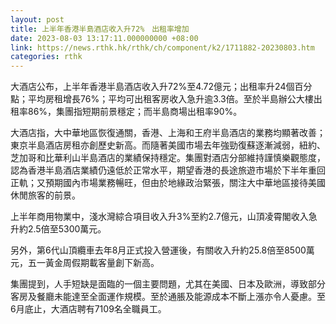 ```yaml
---
layout: post
title: 上半年香港半島酒店收入升72%　出租率增加
date: 2023-08-03 13:17:11.000000000 +08:00
link: https://news.rthk.hk/rthk/ch/component/k2/1711882-20230803.htm
categories: rthk
---
```


大酒店公布，上半年香港半島酒店收入升72%至4.72億元；出租率升24個百分點；平均房租增長76%；平均可出租客房收入急升逾3.3倍。至於半島辦公大樓出租率86%，集團指短期前景穩定；而半島商場出租率90%。

大酒店指，大中華地區恢復通關，香港、上海和王府半島酒店的業務均顯著改善；東京半島酒店房租亦創歷史新高。而隨著美國市場去年強勁復蘇逐漸減弱，紐約、芝加哥和比華利山半島酒店的業績保持穩定。集團對酒店分部維持謹慎樂觀態度，認為香港半島酒店業績仍遠低於正常水平，期望香港的長途旅遊市場於下半年重回正軌；又預期國內市場業務暢旺，但由於地緣政治緊張，關注大中華地區接待美國休閒旅客的前景。

上半年商用物業中，淺水灣綜合項目收入升3%至約2.7億元，山頂凌霄閣收入急升約2.5倍至5300萬元。

另外，第6代山頂纜車去年8月正式投入營運後，有關收入升約25.8倍至8500萬元，五一黃金周假期載客量創下新高。

集團提到，人手短缺是面臨的一個主要問題，尤其在美國、日本及歐洲，導致部分客房及餐廳未能達至全面運作規模。至於通脹及能源成本不斷上漲亦令人憂慮。至6月底止，大酒店聘有7109名全職員工。
